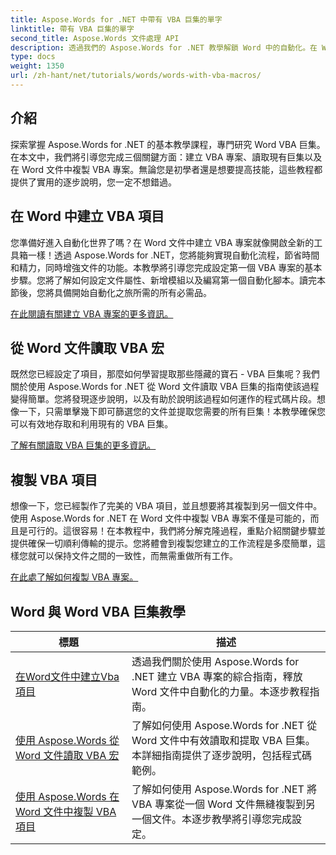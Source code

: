 ```yaml
---
title: Aspose.Words for .NET 中帶有 VBA 巨集的單字
linktitle: 帶有 VBA 巨集的單字
second_title: Aspose.Words 文件處理 API
description: 透過我們的 Aspose.Words for .NET 教學解鎖 Word 中的自動化。在 Word 文件中有效地建立、讀取和複製 VBA 巨集。
type: docs
weight: 1350
url: /zh-hant/net/tutorials/words/words-with-vba-macros/
---
```

## 介紹

探索掌握 Aspose.Words for .NET 的基本教學課程，專門研究 Word VBA 巨集。在本文中，我們將引導您完成三個關鍵方面：建立 VBA 專案、讀取現有巨集以及在 Word 文件中複製 VBA 專案。無論您是初學者還是想要提高技能，這些教程都提供了實用的逐步說明，您一定不想錯過。 

## 在 Word 中建立 VBA 項目

您準備好進入自動化世界了嗎？在 Word 文件中建立 VBA 專案就像開啟全新的工具箱一樣！透過 Aspose.Words for .NET，您將能夠實現自動化流程，節省時間和精力，同時增強文件的功能。本教學將引導您完成設定第一個 VBA 專案的基本步驟。您將了解如何設定文件屬性、新增模組以及編寫第一個自動化腳本。讀完本節後，您將具備開始自動化之旅所需的所有必需品。 

[在此閱讀有關建立 VBA 專案的更多資訊。](./creating-vba-project/)

## 從 Word 文件讀取 VBA 宏

既然您已經設定了項目，那麼如何學習提取那些隱藏的寶石 - VBA 巨集呢？我們關於使用 Aspose.Words for .NET 從 Word 文件讀取 VBA 巨集的指南使該過程變得簡單。您將發現逐步說明，以及有助於說明該過程如何運作的程式碼片段。想像一下，只需單擊幾下即可篩選您的文件並提取您需要的所有巨集！本教學確保您可以有效地存取和利用現有的 VBA 巨集。 

[了解有關讀取 VBA 巨集的更多資訊。](./reading-vba-macros-word-document/)

## 複製 VBA 項目

想像一下，您已經製作了完美的 VBA 項目，並且想要將其複製到另一個文件中。使用 Aspose.Words for .NET 在 Word 文件中複製 VBA 專案不僅是可能的，而且是可行的。這很容易！在本教程中，我們將分解克隆過程，重點介紹關鍵步驟並提供確保一切順利傳輸的提示。您將體會到複製您建立的工作流程是多麼簡單，這樣您就可以保持文件之間的一致性，而無需重做所有工作。 

[在此處了解如何複製 VBA 專案。](./clone-vba-project-word-document/)

 ## Word 與 Word VBA 巨集教學
| 標題 | 描述 |
| --- | --- |
| [在Word文件中建立Vba項目](./creating-vba-project/) | 透過我們關於使用 Aspose.Words for .NET 建立 VBA 專案的綜合指南，釋放 Word 文件中自動化的力量。本逐步教程指南。 |
| [使用 Aspose.Words 從 Word 文件讀取 VBA 宏](./reading-vba-macros-word-document/) | 了解如何使用 Aspose.Words for .NET 從 Word 文件中有效讀取和提取 VBA 巨集。本詳細指南提供了逐步說明，包括程式碼範例。 |
| [使用 Aspose.Words 在 Word 文件中複製 VBA 項目](./clone-vba-project-word-document/) | 了解如何使用 Aspose.Words for .NET 將 VBA 專案從一個 Word 文件無縫複製到另一個文件。本逐步教學將引導您完成設定。 |